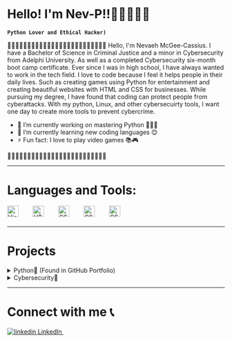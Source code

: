 # Hello! I'm Nev-P!!👩🏿‍💻👋🏿
**`Python Lover and Ethical Hacker)`** 

🌸🌸🌸🌸🌸🌸🌸🌸🌸🌸🌸🌸🌸🌸🌸🌸🌸🌸🌸🌸🌸🌸🌸🌸🌸
Hello, I'm Nevaeh McGee-Cassius. I have a Bachelor of Science in Criminal Justice and a minor in Cybersecurity from Adelphi University. As well as a completed Cybersecurity six-month boot camp certificate. Ever since I was in high school, I have always wanted to work in the tech field. I love to code because I feel it helps people in their daily lives. Such as creating games using Python for entertainment and creating beautiful websites with HTML and CSS for businesses. While pursuing my degree, I have found that coding can protect people from cyberattacks. With my python, Linux, and other cybersecuirty tools, I want one day to create more tools to prevent cybercrime. 
- 🔭 I’m currently working on mastering Python 👩🏿‍💻
- 🌱 I’m currently learning new coding languages 😊
- ⚡ Fun fact: I love to play video games 📚🎮

🌸🌸🌸🌸🌸🌸🌸🌸🌸🌸🌸🌸🌸🌸🌸🌸🌸🌸🌸🌸🌸🌸🌸🌸🌸

---

# Languages and Tools:
<img align="left" alt="Visual Studio Code" width="26px" src="https://cdn.jsdelivr.net/gh/devicons/devicon/icons/vscode/vscode-original.svg" style="padding-right:30px;" />
<img align="left" alt="HTML5" width="26px" src="https://cdn.jsdelivr.net/gh/devicons/devicon/icons/html5/html5-original.svg" style="padding-right:30px;" />
<img align="left" alt="CSS3" width="26px" src="https://cdn.jsdelivr.net/gh/devicons/devicon/icons/css3/css3-original.svg" style="padding-right:30px;" />
<img align="left" alt="CSS3" width="26px" src="https://cdn.jsdelivr.net/gh/devicons/devicon/icons/python/python-original.svg" style="padding-right:30px;" />
<img align="left" alt="CSS3" width="26px" src="https://cdn.jsdelivr.net/gh/devicons/devicon/icons/linux/linux-original.svg" style="padding-right:30px;" />
<br />
<br />

---
# Projects
<details>
  <summary>Python📂 (Found in GitHub Portfolio)</summary>

<!--START_SECTION:activity-->
- Tic Tac Toc  
- Rock Paper Scissors
- Hangman
- Harry Potter RPG 
- Caesar Cipher
- Are you an Introvert or Extrovert? (Survey)
<!--END_SECTION:activity-->
</details>

<details>
  <summary>Cybersecurity📂</summary>

<!--START_SECTION:activity-->
- Cybersecurity Capstone Presentation: Discovering Security Vulnerabilities in IT Services
<!--END_SECTION:activity-->
</details>
  

---
# Connect with me 📞
<p>
  <a href="https://www.linkedin.com/in/nevaeh-mcgee-cassius-257252146/?trk=nav_responsive_tab_profile_pic" rel="nofollow noreferrer">
    <img src="https://i.stack.imgur.com/gVE0j.png" alt="linkedin"> LinkedIn
  </a> &nbsp; 
</p>

